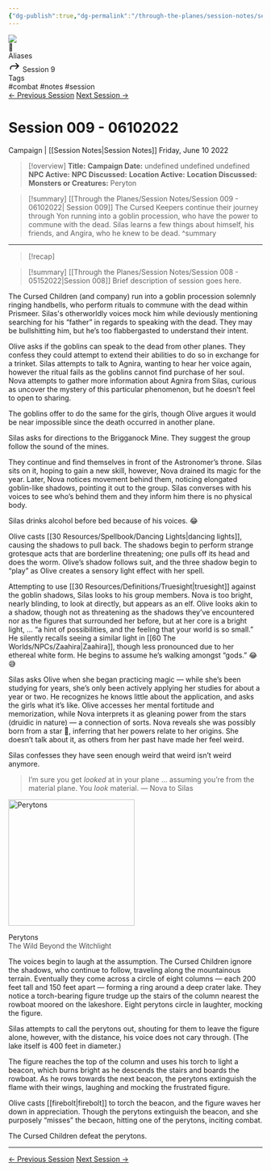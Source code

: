 ```yaml
---
{"dg-publish":true,"dg-permalink":"/through-the-planes/session-notes/session-9","permalink":"/through-the-planes/session-notes/session-9/","tags":["notes, prep, session"]}
---
```


<div class="wiki-header">
	<div class="banner-wrapper">
		<div class="banner">
			<img class="banner-image full-width" src="https://assets.dicebreaker.com/planebreaker-rpg-artwork.png/BROK/resize/1200x1200%3E/format/jpg/quality/70/planebreaker-rpg-artwork.png" style="object-position: 50% 50%">
		</div>
		<div class="banner-icon">
			<div class="icon-box">📝</div>
		</div>
	</div>
	<div class="frontmatter-container">
		<div class="frontmatter-section mod-aliases">
			<span class="frontmatter-section-label">Aliases</span>
			<div class="frontmatter-section-data frontmatter-section-aliases">
				<span class="frontmatter-alias">
					<span class="frontmatter-alias-icon"> <svg xmlns="http://www.w3.org/2000svg" width="24" height="24" viewBox="0 0 24 24" fill="none" stroke="currentColor" stroke-width="2" stroke-linecap="round" stroke-linejoin="round" class="svg-icon lucide-forward"><polyline points="15 17 20 12 15 7"></polyline><path d="M4 18v-2a4 4 0 0 1 4-4h12"></path></svg></span>
					Session 9</span>
			</div>
		</div>
		<div class="frontmatter-section mod-tags">
			<span class="frontmatter-section-label">Tags</span>
			<div class="frontmatter-section-data frontmatter-section-tags">
				<a class="tag"onclick="toggleTagSearch(this)">#combat</a>
				<a class="tag" onclick="toggleTagSearch(this)">#notes</a>
				<a class="tag" onclick="toggleTagSearch(this)">#session</a>
			</div>
		</div>
	</div>
</div>


<div class="session-navbar"><a class="internal-link" href="/through-the-planes/session-notes/session-8">← Previous Session</a> <a class="internal-link" href="/through-the-planes/session-notes/session-10">Next Session →</a></div>

# Session 009 - 06102022
<span class="source">Campaign |</span> [[Session Notes\|Session Notes]]
Friday, June 10 2022

>[!overview]
>**Title:** 
>**Campaign Date:**  undefined undefined undefined
>**NPC Active:** 
>**NPC Discussed:** 
>**Location Active:** 
>**Location Discussed:**
>**Monsters or Creatures:** Peryton


>[!summary] [[Through the Planes/Session Notes/Session 009 - 06102022\| Session 009]]
>The Cursed Keepers continue their journey through Yon running into a goblin procession, who have the power to commune with the dead. Silas learns a few things about himself, his friends, and Angira, who he knew to be dead.
>^summary

---


>[!recap]
>
<div class="transclusion internal-embed is-loaded"><div class="markdown-embed">



>[!summary] [[Through the Planes/Session Notes/Session 008 - 05152022\|Session 008]]
>Brief description of session goes here.
>

</div></div>


The Cursed Children (and company) run into a goblin procession solemnly ringing handbells, who perform rituals to commune with the dead within Prismeer.  Silas's otherworldly voices mock him while deviously mentioning searching for his “father”  in regards to speaking with the dead. They may be bullshitting him, but he’s too flabbergasted to understand their intent.

Olive asks if the goblins can speak to the dead from other planes. They confess they could attempt to extend their abilities to do so in exchange for a trinket. Silas attempts to talk to Agnira, wanting to hear her voice again, however the ritual fails as the goblins cannot find purchase of her soul.  Nova attempts to gather more information about Agnira from Silas, curious as uncover the mystery of this particular phenomenon, but he doesn’t feel to open to sharing.

The goblins offer to do the same for the girls, though Olive argues it would be near impossible since the death occurred in another plane.

Silas asks for directions to the Brigganock Mine. They suggest the group follow the sound of the mines.

They continue and find themselves in front of the Astronomer’s throne. Silas sits on it, hoping to gain a new skill, however, Nova drained its magic for the year. Later, Nova notices movement behind them, noticing elongated goblin-like shadows, pointing it out to the group. Silas converses with his voices to see who’s behind them and they inform him there is no physical body.

<span class="sticky">Silas drinks alcohol before bed because of his voices. 😂</span>

Olive casts [[30 Resources/Spellbook/Dancing Lights\|dancing lights]], causing the shadows to pull back. The shadows begin to perform strange grotesque acts that are borderline threatening; one pulls off its head and does the worm. Olive’s shadow follows suit, and the three shadow begin to “play” as Olive creates a sensory light effect with her spell.

Attempting to use [[30 Resources/Definitions/Truesight\|truesight]] against the goblin shadows, Silas looks to his group members. Nova is too bright, nearly blinding, to look at directly, but appears as an elf. Olive looks akin to a shadow, though not as threatening as the shadows they’ve encountered nor as the figures that surrounded her before, but at her core is a bright light,  ... “a hint of possibilities, and the feeling that your world is so small.” He silently recalls seeing a similar light in [[60 The Worlds/NPCs/Zaahira\|Zaahira]], though less pronounced due to her ethereal white form. He begins to assume he’s walking amongst “gods.” 😂😅

Silas asks Olive when she began practicing magic — while she’s been studying for years, she’s only been actively applying her studies for about a year or two. He recognizes he knows little about the application, and asks the girls what it’s like. Olive accesses her mental fortitude and memorization, while Nova interprets it as gleaning power from the stars (druidic in nature) — a connection of sorts. Nova reveals she was possibly born from a star 🌠, inferring that her powers relate to her origins. She doesn’t talk about it, as others from her past have made her feel weird.

Silas confesses they have seen enough weird that weird isn’t weird anymore.

>I’m sure you get *looked* at in your plane ... assuming you’re from the material plane. You *look* material.
>— Nova to Silas

<div class="floaterL">
	<img alt="Perytons" height="250" src="https://media.dndbeyond.com/compendium-images/twbtw/JtUXxjur9QWtb7E3/04-005.greyhawk-mummers.png">
	<p class="caption">Perytons<br><span style="font-weight:300">The Wild Beyond the Witchlight</span></p>
</div>

The voices begin to laugh at the assumption. The Cursed Children ignore the shadows, who continue to follow, traveling along the mountainous terrain. Eventually they come across a circle of eight columns — each 200 feet tall and 150 feet apart — forming a ring around a deep crater lake. They notice a torch-bearing figure trudge up the stairs of the column nearest the rowboat moored on the lakeshore. Eight perytons circle in laughter, mocking the figure.

Silas attempts to call the perytons out, shouting for them to leave the figure alone, however, with the distance, his voice does not cary through. (The lake itself is 400 feet in diameter.)

The figure reaches the top of the column and uses his torch to light a beacon, which burns bright as he descends the stairs and boards the rowboat. As he rows towards the next beacon, the perytons extinguish the flame with their wings, laughing and mocking the frustrated figure.

Olive casts [[firebolt\|firebolt]] to torch the beacon, and the figure waves her down in appreciation. Though the perytons extinguish the beacon, and she purposely “misses” the becaon, hitting one of the perytons, inciting combat.

The Cursed Children defeat the perytons.



---
<div class="session-navbar"><a class="internal-link" href="/through-the-planes/session-notes/session-8">← Previous Session</a> <a class="internal-link" href="/through-the-planes/session-notes/session-10">Next Session →</a></div>

<div id="disqus_thread"></div>